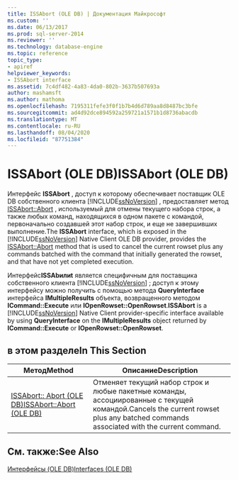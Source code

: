 ```yaml
---
title: ISSAbort (OLE DB) | Документация Майкрософт
ms.custom: ''
ms.date: 06/13/2017
ms.prod: sql-server-2014
ms.reviewer: ''
ms.technology: database-engine
ms.topic: reference
topic_type:
- apiref
helpviewer_keywords:
- ISSAbort interface
ms.assetid: 7c4df482-4a83-4da0-802b-3637b507693a
author: mashamsft
ms.author: mathoma
ms.openlocfilehash: 7195311fefe3f0f1b7b4d6d789aa8d8487bc3bfe
ms.sourcegitcommit: ad4d92dce894592a259721a1571b1d8736abacdb
ms.translationtype: MT
ms.contentlocale: ru-RU
ms.lasthandoff: 08/04/2020
ms.locfileid: "87751384"
---
```

# <a name="issabort-ole-db"></a><span data-ttu-id="8cad2-102">ISSAbort (OLE DB)</span><span class="sxs-lookup"><span data-stu-id="8cad2-102">ISSAbort (OLE DB)</span></span>
  <span data-ttu-id="8cad2-103">Интерфейс **ISSAbort** , доступ к которому обеспечивает поставщик OLE DB собственного клиента [!INCLUDE[ssNoVersion](../../includes/ssnoversion-md.md)] , предоставляет метод [ISSAbort::Abort](../../relational-databases/native-client-ole-db-interfaces/issabort-abort-ole-db.md) , используемый для отмены текущего набора строк, а также любых команд, находящихся в одном пакете с командой, первоначально создавшей этот набор строк, и еще не завершивших выполнение.</span><span class="sxs-lookup"><span data-stu-id="8cad2-103">The **ISSAbort** interface, which is exposed in the [!INCLUDE[ssNoVersion](../../includes/ssnoversion-md.md)] Native Client OLE DB provider, provides the [ISSAbort::Abort](../../relational-databases/native-client-ole-db-interfaces/issabort-abort-ole-db.md) method that is used to cancel the current rowset plus any commands batched with the command that initially generated the rowset, and that have not yet completed execution.</span></span>  
  
 <span data-ttu-id="8cad2-104">Интерфейс**ISSAbилиt** является специфичным для поставщика собственного клиента [!INCLUDE[ssNoVersion](../../includes/ssnoversion-md.md)] ; доступ к этому интерфейсу можно получить с помощью метода **QueryInterface** интерфейса **IMultipleResults** объекта, возвращенного методом **ICommand::Execute** или **IOpenRowset::OpenRowset**.</span><span class="sxs-lookup"><span data-stu-id="8cad2-104">**ISSAbort** is a [!INCLUDE[ssNoVersion](../../includes/ssnoversion-md.md)] Native Client provider-specific interface available by using **QueryInterface** on the **IMultipleResults** object returned by **ICommand::Execute** or **IOpenRowset::OpenRowset**.</span></span>  
  
## <a name="in-this-section"></a><span data-ttu-id="8cad2-105">в этом разделе</span><span class="sxs-lookup"><span data-stu-id="8cad2-105">In This Section</span></span>  
  
|<span data-ttu-id="8cad2-106">Метод</span><span class="sxs-lookup"><span data-stu-id="8cad2-106">Method</span></span>|<span data-ttu-id="8cad2-107">Описание</span><span class="sxs-lookup"><span data-stu-id="8cad2-107">Description</span></span>|  
|------------|-----------------|  
|[<span data-ttu-id="8cad2-108">ISSAbort:: Abort &#40;OLE DB&#41;</span><span class="sxs-lookup"><span data-stu-id="8cad2-108">ISSAbort::Abort &#40;OLE DB&#41;</span></span>](../../relational-databases/native-client-ole-db-interfaces/issabort-abort-ole-db.md)|<span data-ttu-id="8cad2-109">Отменяет текущий набор строк и любые пакетные команды, ассоциированные с текущей командой.</span><span class="sxs-lookup"><span data-stu-id="8cad2-109">Cancels the current rowset plus any batched commands associated with the current command.</span></span>|  
  
## <a name="see-also"></a><span data-ttu-id="8cad2-110">См. также:</span><span class="sxs-lookup"><span data-stu-id="8cad2-110">See Also</span></span>  
 [<span data-ttu-id="8cad2-111">Интерфейсы (OLE DB)</span><span class="sxs-lookup"><span data-stu-id="8cad2-111">Interfaces &#40;OLE DB&#41;</span></span>](../../../2014/database-engine/dev-guide/interfaces-ole-db.md)  
  
  
